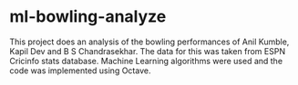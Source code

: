 ml-bowling-analyze
==================
This project does an analysis of the bowling performances of Anil Kumble, Kapil Dev and B S Chandrasekhar. The data for this was 
taken from ESPN Cricinfo stats database. Machine Learning algorithms were used and the code was implemented using Octave.
